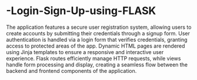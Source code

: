 # -Login-Sign-Up-using-FLASK
The application features a secure user registration system, allowing users to create accounts by submitting their credentials through a signup form. User authentication is handled via a login form that verifies credentials, granting access to protected areas of the app. Dynamic HTML pages are rendered using Jinja templates to ensure a responsive and interactive user experience. Flask routes efficiently manage HTTP requests, while views handle form processing and display, creating a seamless flow between the backend and frontend components of the application.
